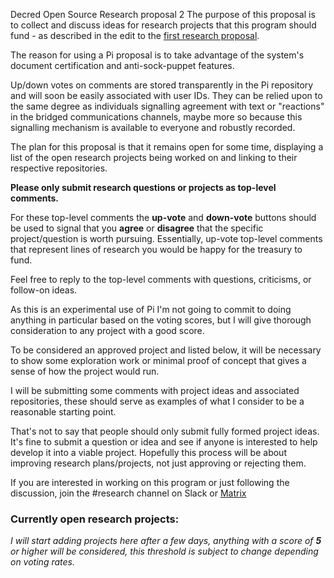 Decred Open Source Research proposal 2
The purpose of this proposal is to collect and discuss ideas for research projects that this program should fund - as described in the edit to the [first research proposal](https://proposals.decred.org/proposals/c68bb790ba0843980bb9695de4628995e75e0d1f36c992951db49eca7b3b4bcd).

The reason for using a Pi proposal is to take advantage of the system's document certification and anti-sock-puppet features. 

Up/down votes on comments are stored transparently in the Pi repository and will soon be easily associated with user IDs. They can be relied upon to the same degree as individuals signalling agreement with text or "reactions" in the bridged communications channels, maybe more so because this signalling mechanism is available to everyone and robustly recorded. 

The plan for this proposal is that it remains open for some time, displaying a list of the open research projects being worked on and linking to their respective repositories. 

**Please only submit research questions or projects as top-level comments.**

For these top-level comments the **up-vote** and **down-vote** buttons should be used to signal that you **agree** or **disagree** that the specific project/question is worth pursuing. Essentially, up-vote top-level comments that represent lines of research you would be happy for the treasury to fund.

Feel free to reply to the top-level comments with questions, criticisms, or follow-on ideas.

As this is an experimental use of Pi I'm not going to commit to doing anything in particular based on the voting scores, but I will give thorough consideration to any project with a good score.

To be considered an approved project and listed below, it will be necessary to show some exploration work or minimal proof of concept that gives a sense of how the project would run. 

I will be submitting some comments with project ideas and associated repositories, these should serve as examples of what I consider to be a reasonable starting point.

That's not to say that people should only submit fully formed project ideas. It's fine to submit a question or idea and see if anyone is interested to help develop it into a viable project. Hopefully this process will be about improving research plans/projects, not just approving or rejecting them.

If you are interested in working on this program or just following the discussion, join the #research channel on Slack or [Matrix](https://matrix.to/#/!vGasNHFXqjoEWUBTIi:decred.org)

### Currently open research projects:

*I will start adding projects here after a few days, anything with a score of **5** or higher will be considered, this threshold is subject to change depending on voting rates.*
